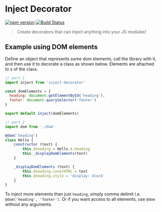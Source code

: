 # Inject Decorator
[![npm version](https://badge.fury.io/js/inject-decorator.svg)](https://badge.fury.io/js/inject-decorator)
[![Build Status](https://travis-ci.org/bbmoz/inject-decorator.svg)](https://travis-ci.org/bbmoz/inject-decorator)

> Create decorators that can inject anything into your JS modules!

## Example using DOM elements

Define an object that represents some dom elements, call the library with it, and then use it to decorate a class as shown below. Elements are attached to `$` of the class.

```javascript
// part 1
import inject from 'inject-decorator'

const domElements = {
  heading: document.getElementById('heading'),
  footer: document.querySelector('footer')
}

export default inject(domElements)
```

```javascript
// part 2
import dom from './dom'

@dom('heading')
class Hello {
    constructor (text) {
        this.$heading = Hello.$.heading
        this._displayDomElements(text)
    }

    _displayDomElements (text) {
        this.$heading.innerHTML = text
        this.$heading.style = 'display: block'
    }
}
```

To inject more elements than just `heading`, simply comma delimit i.e. `@dom('heading', 'footer')`. Or if you want access to all elements, use `@dom` without any arguments.
